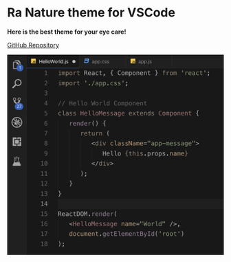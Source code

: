 # Ra Nature theme for VSCode

**Here is the best theme for your eye care!**

[GitHub Repository](https://github.com/rahmanyerli/ra-nature)

![Screen Shot-III](./images/code.png)



